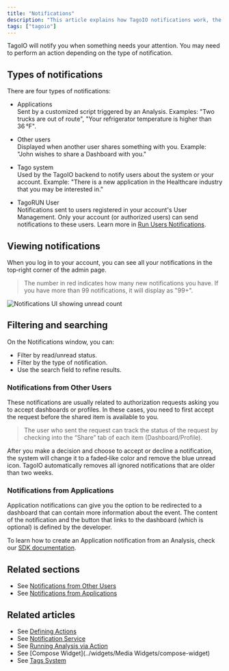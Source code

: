```yaml
---
title: "Notifications"
description: "This article explains how TagoIO notifications work, the four types of notifications you may receive, where to view them in the admin interface, and how to filter or search notifications."
tags: ["tagoio"]
---
```

TagoIO will notify you when something needs your attention. You may need to perform an action depending on the type of notification.

## Types of notifications
There are four types of notifications:

- Applications  
  Sent by a customized script triggered by an Analysis. Examples: "Two trucks are out of route", "Your refrigerator temperature is higher than 36 °F".

- Other users  
  Displayed when another user shares something with you. Example: "John wishes to share a Dashboard with you."

- Tago system  
  Used by the TagoIO backend to notify users about the system or your account. Example: "There is a new application in the Healthcare industry that you may be interested in."

- TagoRUN User  
  Notifications sent to users registered in your account's User Management. Only your account (or authorized users) can send notifications to these users. Learn more in [Run Users Notifications](../notifications/notifications-for-users).

## Viewing notifications
When you log in to your account, you can see all your notifications in the top‑right corner of the admin page.

> The number in red indicates how many new notifications you have. If you have more than 99 notifications, it will display as "99+".

![Notifications UI showing unread count](/docs_imagem/tagoio/notification-2.png)

## Filtering and searching
On the Notifications window, you can:
- Filter by read/unread status.
- Filter by the type of notification.
- Use the search field to refine results.

### Notifications from Other Users
These notifications are usually related to authorization requests asking you to accept dashboards or profiles. In these cases, you need to first accept the request before the shared item is available to you.

> The user who sent the request can track the status of the request by checking into the “Share” tab of each item (Dashboard/Profile).

After you make a decision and choose to accept or decline a notification, the system will change it to a faded‑like color and remove the blue unread icon. TagoIO automatically removes all ignored notifications that are older than two weeks.

### Notifications from Applications
Application notifications can give you the option to be redirected to a dashboard that can contain more information about the event. The content of the notification and the button that links to the dashboard (which is optional) is defined by the developer.

To learn how to create an Application notification from an Analysis, check our [SDK documentation](https://js.sdk.tago.io/).

## Related sections
- See [Notifications from Other Users](../notifications/notifications-for-users)  
- See [Notifications from Applications](../notifications/notifications-for-users)

## Related articles
- See [Defining Actions](../actions/index)  
- See [Notification Service](../services/notification-service)  
- See [Running Analysis via Action](../actions/index)  
- See [Compose Widget](../widgets/Media Widgets/compose-widget)  
- See [Tags System](../getting-started/tags-system)